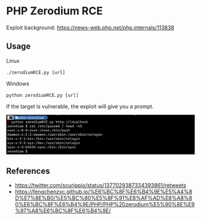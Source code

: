 # PHP Zerodium RCE

Exploit background: https://news-web.php.net/php.internals/113838

## Usage

Linux
```
./zerodiumRCE.py [url]
```

Windows
```
python zerodiumRCE.py [url]
```

If the target is vulnerable, the exploit will give you a prompt.

![image-20210526072215242](_resources/image-20210526072215242.png)

## References
- https://twitter.com/scurippio/status/1377029387334393861/retweets
- https://fengchenzxc.github.io/%E6%BC%8F%E6%B4%9E%E5%A4%8D%E7%8E%B0/%E5%BC%80%E5%8F%91%E8%AF%AD%E8%A8%80%E6%BC%8F%E6%B4%9E/PHP/PHP%20zerodium%E5%90%8E%E9%97%A8%E6%BC%8F%E6%B4%9E/